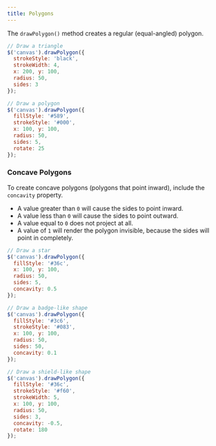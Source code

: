 ```yaml
---
title: Polygons
---
```


The `drawPolygon()` method creates a regular (equal-angled) polygon.

```js
// Draw a triangle
$('canvas').drawPolygon({
  strokeStyle: 'black',
  strokeWidth: 4,
  x: 200, y: 100,
  radius: 50,
  sides: 3
});
```

```js
// Draw a polygon
$('canvas').drawPolygon({
  fillStyle: '#589',
  strokeStyle: '#000',
  x: 100, y: 100,
  radius: 50,
  sides: 5,
  rotate: 25
});
```

### Concave Polygons

To create concave polygons (polygons that point inward), include the `concavity` property.  
  - A value greater than `0` will cause the sides to point inward.
  - A value less than `0` will cause the sides to point outward.
  - A value equal to `0` does not project at all.
  - A value of `1` will render the polygon invisible, because the sides will point in completely.

```js
// Draw a star
$('canvas').drawPolygon({
  fillStyle: '#36c',
  x: 100, y: 100,
  radius: 50,
  sides: 5,
  concavity: 0.5
});
```

```js
// Draw a badge-like shape
$('canvas').drawPolygon({
  fillStyle: '#3c6',
  strokeStyle: '#083',
  x: 100, y: 100,
  radius: 50,
  sides: 50,
  concavity: 0.1
});
```

```js
// Draw a shield-like shape
$('canvas').drawPolygon({
  fillStyle: '#36c',
  strokeStyle: '#f60',
  strokeWidth: 5,
  x: 100, y: 100,
  radius: 50,
  sides: 3,
  concavity: -0.5,
  rotate: 180
});
```
